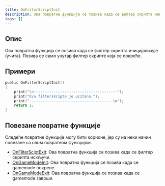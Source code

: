 ```yaml
---
title: OnFilterScriptInit
description: Ова повратна функција се позива када се филтер скрипта иницијализује (учита).
tags: []
---
```


## Опис

Ова повратна функција се позива када се филтер скрипта иницијализује (учита). Позива се само унутар филтер скрипте која се покреће.

## Примери

```c
public OnFilterScriptInit()
{
    print("\n--------------------------------------");
    print("Ova filterskripta je ucitana.");
    print("--------------------------------------\n");
    return 1;
}
```

## Повезане повратне функције

Следеће повратне функције могу бити корисне, јер су на неки начин повезане са овом повратном функцијом.

- [OnFilterSciptExit](OnFilterScriptExit): Ова повратна функција се позива када се филтер скрипта искључи.
- [OnGameModeInit](OnGameModeInit): Ова повратна функција се позива када се gamemode покрене.
- [OnGameModeExit](OnGameModeExit): Ова повратна функција се позива када се gamemode заврши.
